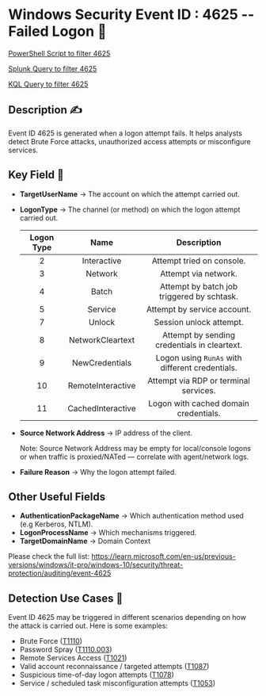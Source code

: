 # Windows Security Event ID : 4625 -- Failed Logon 🚨
<!-- TODO: link to Splunk detection when folder ready -->
[PowerShell Script to filter 4625](../../Powershell/Event-Queries/Windows-Security/Get-4625FailedLogon.ps1)

[Splunk Query to filter 4625](../../Splunk/SingleQueries/4625_failedlogon.spl)

[KQL Query to filter 4625](../../KQL/SingleQueries/4625_failedlogon.kql)
## Description ✍
Event ID 4625 is generated when a logon attempt fails. It helps analysts detect Brute Force attacks, unauthorized access attempts or misconfigure services.

## Key Field 🔐
- **TargetUserName** -> The account on which the attempt carried out.
- **LogonType** -> The channel (or method) on which the logon attempt carried out.


    | Logon Type   | Name             | Description                  |
    |:------------:|:---------------:|:----------------------------:| 
    | 2            | Interactive      | Attempt tried on console.     |
    | 3            | Network          | Attempt via network.          |
    | 4            | Batch            | Attempt by batch job triggered by schtask. |
    | 5            | Service          | Attempt by service account. |
    | 7            | Unlock           | Session unlock attempt. |
    | 8            | NetworkCleartext | Attempt by sending credentials in cleartext. |
    | 9            | NewCredentials   | Logon using `RunAs` with different credentials. |
    | 10           | RemoteInteractive| Attempt via RDP or terminal services. |
    | 11           | CachedInteractive| Logon with cached domain credentials. |

- **Source Network Address** -> IP address of the client.

    Note: Source Network Address may be empty for local/console logons or when traffic is proxied/NATed — correlate with agent/network logs.
- **Failure Reason** -> Why the logon attempt failed.

## Other Useful Fields
- **AuthenticationPackageName** -> Which authentication method used (e.g Kerberos, NTLM).
- **LogonProcessName** -> Which mechanisms triggered.
- **TargetDomainName** -> Domain Context

Please check the full list: https://learn.microsoft.com/en-us/previous-versions/windows/it-pro/windows-10/security/threat-protection/auditing/event-4625

## Detection Use Cases 🎯
Event ID 4625 may be triggered in different scenarios depending on how the attack is carried out. Here is some examples:
- Brute Force ([T1110](https://attack.mitre.org/techniques/T1110/))
- Password Spray ([T1110.003](https://attack.mitre.org/techniques/T1110/003/))
- Remote Services Access ([T1021](https://attack.mitre.org/techniques/T1021/))
- Valid account reconnaissance / targeted attempts ([T1087](https://attack.mitre.org/techniques/T1087/))
- Suspicious time-of-day logon attempts ([T1078](https://attack.mitre.org/techniques/T1078/))
- Service / scheduled task misconfiguration attempts ([T1053](https://attack.mitre.org/techniques/T1053/))


